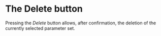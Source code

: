 # The Delete button

Pressing the _Delete_ button allows, after confirmation, the deletion of
the currently selected parameter set.

